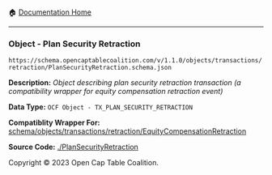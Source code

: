 :house: [Documentation Home](../README.md)

---

### Object - Plan Security Retraction

`https://schema.opencaptablecoalition.com/v/1.1.0/objects/transactions/retraction/PlanSecurityRetraction.schema.json`

  **Description:** _Object describing plan security retraction transaction (a compatibility wrapper for equity compensation retraction event)_
  
  **Data Type:** `OCF Object - TX_PLAN_SECURITY_RETRACTION`
  
  **Compatiblity Wrapper For:** [schema/objects/transactions/retraction/EquityCompensationRetraction](schema/objects/transactions/retraction/EquityCompensationRetraction.md)
  
  **Source Code:** [./PlanSecurityRetraction](../../PlanSecurityRetraction.schema.json)

Copyright © 2023 Open Cap Table Coalition.
